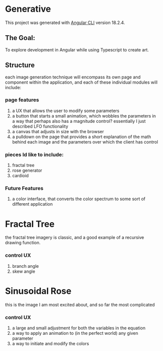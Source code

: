 # Generative

This project was generated with [Angular CLI](https://github.com/angular/angular-cli) version 18.2.4.

## The Goal:

To explore development in Angular while using Typescript to create art.

## Structure

each image generation technique will encompass its own page and component within the application, and each of these individual modules will include:

### page features

1. a UX that allows the user to modify some parameters
2. a button that starts a small animation, which wobbles the parameters in a way that perhaps also has a magnitude control? essentially I just described LFO functionality
3. a canvas that adjusts in size with the browser
4. a pulldown on the page that provides a short explanation of the math behind each image and the parameters over which the client has control

### pieces Id like to include:

1. fractal tree
2. rose generator
3. cardioid

### Future Features

1. a color interface, that converts the color spectrum to some sort of different application

# Fractal Tree

the fractal tree imagery is classic, and a good example of a recursive drawing function.

### control UX

1. branch angle
2. skew angle

# Sinusoidal Rose

this is the image I am most excited about, and so far the most complicated

### control UX

1. a large and small adjustment for both the variables in the equation
2. a way to apply an animation to (in the perfect world) any given parameter
3. a way to initiate and modify the colors
